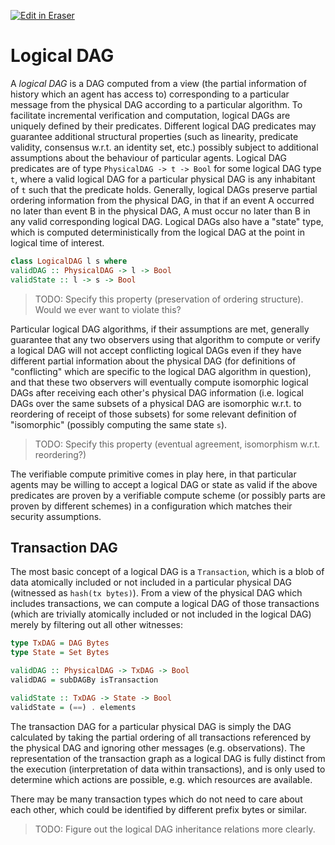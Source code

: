 <p><a target="_blank" href="https://app.eraser.io/workspace/3xeAZMixkvOGpBfQYi3F" id="edit-in-eraser-github-link"><img alt="Edit in Eraser" src="https://firebasestorage.googleapis.com/v0/b/second-petal-295822.appspot.com/o/images%2Fgithub%2FOpen%20in%20Eraser.svg?alt=media&amp;token=968381c8-a7e7-472a-8ed6-4a6626da5501"></a></p>

# Logical DAG
A _logical DAG_ is a DAG computed from a view (the partial information of history which an agent has access to) corresponding to a particular message from the physical DAG according to a particular algorithm. To facilitate incremental verification and computation, logical DAGs are uniquely defined by their predicates. Different logical DAG predicates may guarantee additional structural properties (such as linearity, predicate validity, consensus w.r.t. an identity set, etc.) possibly subject to additional assumptions about the behaviour of particular agents. Logical DAG predicates are of type `PhysicalDAG -> t -> Bool` for some logical DAG type `t`, where a valid logical DAG for a particular physical DAG is any inhabitant of `t` such that the predicate holds. Generally, logical DAGs preserve partial ordering information from the physical DAG, in that if an event A occurred no later than event B in the physical DAG, A must occur no later than B in any valid corresponding logical DAG. Logical DAGs also have a "state" type, which is computed deterministically from the logical DAG at the point in logical time of interest.

```haskell
class LogicalDAG l s where
validDAG :: PhysicalDAG -> l -> Bool
validState :: l -> s -> Bool
```
>  TODO: Specify this property (preservation of ordering structure). Would we ever want to violate this? 

Particular logical DAG algorithms, if their assumptions are met, generally guarantee that any two observers using that algorithm to compute or verify a logical DAG will not accept conflicting logical DAGs even if they have different partial information about the physical DAG (for definitions of "conflicting" which are specific to the logical DAG algorithm in question), and that these two observers will eventually compute isomorphic logical DAGs after receiving each other's physical DAG information (i.e. logical DAGs over the same subsets of a physical DAG are isomorphic w.r.t. to reordering of receipt of those subsets) for some relevant definition of "isomorphic" (possibly computing the same state `s`).

>  TODO: Specify this property (eventual agreement, isomorphism w.r.t. reordering?) 

The verifiable compute primitive comes in play here, in that particular agents may be willing to accept a logical DAG or state as valid if the above predicates are proven by a verifiable compute scheme (or possibly parts are proven by different schemes) in a configuration which matches their security assumptions.

## Transaction DAG
The most basic concept of a logical DAG is a `Transaction`, which is a blob of data atomically included or not included in a particular physical DAG (witnessed as `hash(tx bytes)`). From a view of the physical DAG which includes transactions, we can compute a logical DAG of those transactions (which are trivially atomically included or not included in the logical DAG) merely by filtering out all other witnesses:

```haskell
type TxDAG = DAG Bytes
type State = Set Bytes

validDAG :: PhysicalDAG -> TxDAG -> Bool
validDAG = subDAGBy isTransaction

validState :: TxDAG -> State -> Bool
validState = (==) . elements
```
The transaction DAG for a particular physical DAG is simply the DAG calculated by taking the partial ordering of all transactions referenced by the physical DAG and ignoring other messages (e.g. observations). The representation of the transaction graph as a logical DAG is fully distinct from the execution (interpretation of data within transactions), and is only used to determine which actions are possible, e.g. which resources are available.

There may be many transaction types which do not need to care about each other, which could be identified by different prefix bytes or similar.

>  TODO: Figure out the logical DAG inheritance relations more clearly. 

```haskell

```



<!--- Eraser file: https://app.eraser.io/workspace/3xeAZMixkvOGpBfQYi3F --->